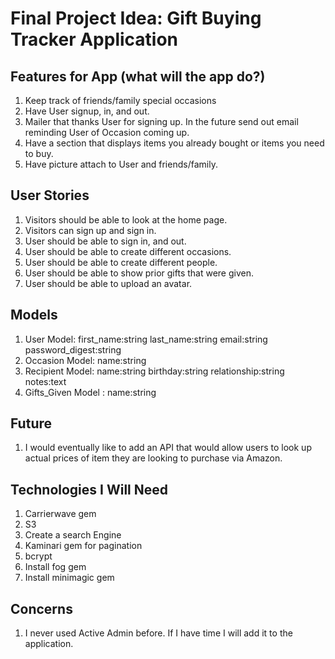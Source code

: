 # Final Project Idea: Gift Buying Tracker Application

## Features for App (what will the app do?)
1. Keep track of friends/family special occasions
2. Have User signup, in, and out.
3. Mailer that thanks User for signing up. In the future send out email reminding User of Occasion coming up.
4. Have a section that displays items you already bought or items you need to buy.
5. Have picture attach to User and friends/family.

## User Stories
1. Visitors should be able to look at the home page.
2. Visitors can sign up and sign in.
3. User should be able to sign in, and out.
4. User should be able to create different occasions.
5. User should be able to create different people.
6. User should be able to show prior gifts that were given.
7. User should be able to upload an avatar.

## Models
1. User Model: first_name:string last_name:string email:string password_digest:string
2. Occasion Model: name:string
3. Recipient Model: name:string birthday:string relationship:string notes:text
4. Gifts_Given Model : name:string



## Future
1. I would eventually like to add an API that would allow users to look up actual prices of item they are looking to purchase via Amazon.


## Technologies I Will Need

1. Carrierwave gem
2. S3
3. Create a search Engine
4. Kaminari gem for pagination
5. bcrypt
6. Install fog gem
7. Install minimagic gem

## Concerns

1. I never used Active Admin before. If I have time I will add it to the application.

